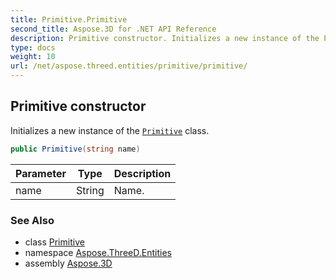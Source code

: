 ```yaml
---
title: Primitive.Primitive
second_title: Aspose.3D for .NET API Reference
description: Primitive constructor. Initializes a new instance of the Primitive class
type: docs
weight: 10
url: /net/aspose.threed.entities/primitive/primitive/
---
```

## Primitive constructor

Initializes a new instance of the [`Primitive`](../) class.

```csharp
public Primitive(string name)
```

| Parameter | Type | Description |
| --- | --- | --- |
| name | String | Name. |

### See Also

* class [Primitive](../)
* namespace [Aspose.ThreeD.Entities](../../primitive/)
* assembly [Aspose.3D](../../../)


